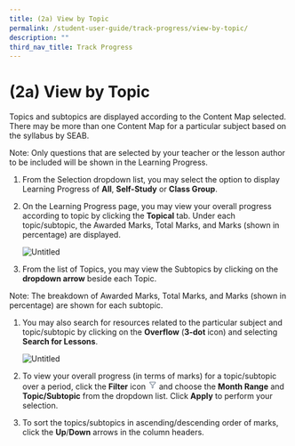 ```yaml
---
title: (2a) View by Topic
permalink: /student-user-guide/track-progress/view-by-topic/
description: ""
third_nav_title: Track Progress
---
```

<h1 id="-2a-view-by-topic">(2a) View by Topic</h1>
<p>Topics and subtopics are displayed according to the Content Map selected. There may be more than one Content Map for a particular subject based on the syllabus by SEAB.</p>
<p>Note: Only questions that are selected by your teacher or the lesson author to be included will be shown in the Learning Progress. </p>
<ol>
<li>From the Selection dropdown list, you may select the option to display Learning Progress of <strong>All</strong>, <strong>Self-Study</strong> or <strong>Class Group</strong>.</li>
<li><p>On the Learning Progress page, you may view your overall progress according to topic by clicking the <strong>Topical</strong> tab. Under each topic/subtopic, the Awarded Marks, Total Marks, and Marks (shown in percentage) are displayed.</p>
<p> <img alt="Untitled" src="https://s3-us-west-2.amazonaws.com/secure.notion-static.com/b954ffc2-b79f-457f-8227-3eb521aae68e/Untitled.png"></p>
</li>
<li><p>From the list of Topics, you may view the Subtopics by clicking on the <strong>dropdown arrow</strong> beside each Topic.</p>
</li>
</ol>
<p>Note: The breakdown of Awarded Marks, Total Marks, and Marks (shown in percentage) are shown for each subtopic.</p>
<ol>
<li><p>You may also search for resources related to the particular subject and topic/subtopic by clicking on the <strong>Overflow</strong> (<strong>3-dot</strong> icon) and selecting <strong>Search for Lessons</strong>.</p>
<p> <img alt="Untitled" src="https://s3-us-west-2.amazonaws.com/secure.notion-static.com/b5ddf222-0ba7-498d-b85f-342db48dc02b/Untitled.png"></p>
</li>
<li><p>To view your overall progress (in terms of marks) for a topic/subtopic over a period, click the <strong>Filter</strong> icon <img style="width:1rem; display: inline;" src="/images/Icons/Filter24.svg"> and choose the <strong>Month Range</strong> and <strong>Topic/Subtopic</strong> from the dropdown list. Click <strong>Apply</strong> to perform your selection.</p>
</li>
<li>To sort the topics/subtopics in ascending/descending order of marks, click the <strong>Up</strong>/<strong>Down</strong> arrows in the column headers.</li>
</ol>